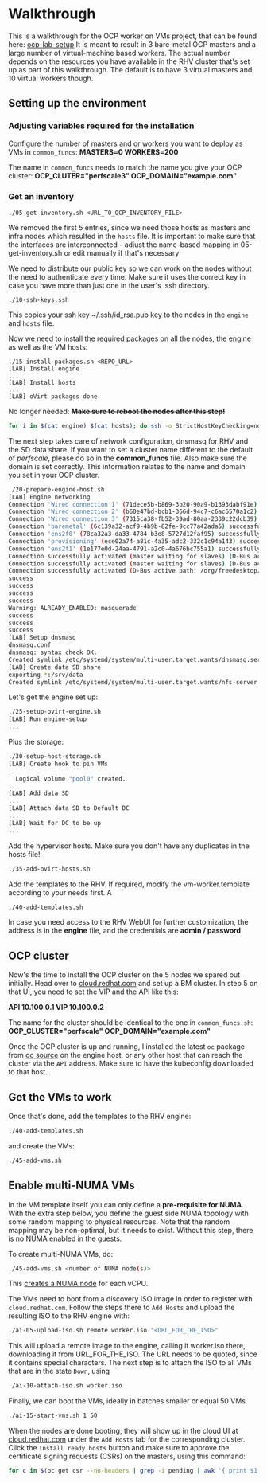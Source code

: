 # Walkthrough 

This is a walkthrough for the OCP worker on VMs project, that can be found here: [ocp-lab-setup](https://github.com/oVirt/ocp-lab-setup)
It is meant to result in 3 bare-metal OCP masters and a large number of virtual-machine based workers. The actual number depends on the resources you have 
available in the RHV cluster that's set up as part of this walkthrough. The default is to have 3 virtual masters and 10 virtual workers though.

## Setting up the environment

### Adjusting variables required for the installation

Configure the number of masters and or workers you want to deploy as VMs in `common_funcs`:
**MASTERS=0
WORKERS=200**

The name in `common_funcs` needs to match the name you give your OCP cluster:
**OCP_CLUTER="perfscale3"
OCP_DOMAIN="example.com"**


### Get an inventory
```
./05-get-inventory.sh <URL_TO_OCP_INVENTORY_FILE>
```
We removed the first 5 entries, since we need those hosts as masters and infra nodes which resulted in the `hosts` file.
It is important to make sure that the interfaces are interconnected - adjust the name-based mapping in 05-get-inventory.sh or edit manually if that's necessary

We need to distribute our public key so we can work on the nodes without the need to authenticate every time. Make sure it uses the correct key in case you have more than just one in the user's .ssh directory.

```
./10-ssh-keys.ssh
```
This copies your ssh key ~/.ssh/id_rsa.pub key to the nodes in the `engine` and `hosts` file.

Now we need to install the required packages on all the nodes, the engine as well as the VM hosts:
```
./15-install-packages.sh <REPO_URL>
[LAB] Install engine
...
[LAB] Install hosts
...
[LAB] oVirt packages done
```

No longer needed:
~~**Make sure to reboot the nodes after this step!**~~

```bash
for i in $(cat engine) $(cat hosts); do ssh -o StrictHostKeyChecking=no -o UserKnownHostsFile=/dev/null -o LogLevel=quiet -o User=root $i reboot; done
```


The next step takes care of network configuration, dnsmasq for RHV and the SD data share. If you want to set a cluster name different to the default of *perfscale*, please do so in the **common_funcs** file. Also make sure the domain is set correctly. This information relates to the name and domain you set in your OCP cluster.

```bash
./20-prepare-engine-host.sh
[LAB] Engine networking
Connection 'Wired connection 1' (71dece5b-b869-3b20-90a9-b1393dabf91e) successfully deleted.
Connection 'Wired connection 2' (b60e47bd-bcb1-366d-94c7-c6ac6570a1c2) successfully deleted.
Connection 'Wired connection 3' (7315ca38-fb52-39ad-80aa-2339c22dcb39) successfully deleted.
Connection 'baremetal' (6c139a32-acf9-4b9b-82fe-9cc77a42ada5) successfully added.
Connection 'ens2f0' (78ca32a3-da33-4784-b3e8-5727d12faf95) successfully added.
Connection 'provisioning' (ece02a74-a81c-4a35-adc2-332c1c94a143) successfully added.
Connection 'ens2f1' (1e177e0d-24aa-4791-a2c0-4a676bc755a1) successfully added.
Connection successfully activated (master waiting for slaves) (D-Bus active path: /org/freedesktop/NetworkManager/ActiveConnection/9)
Connection successfully activated (master waiting for slaves) (D-Bus active path: /org/freedesktop/NetworkManager/ActiveConnection/11)
Connection successfully activated (D-Bus active path: /org/freedesktop/NetworkManager/ActiveConnection/13)
success
success
success
success
Warning: ALREADY_ENABLED: masquerade
success
success
success
[LAB] Setup dnsmasq
dnsmasq.conf                                                                                                                                100%  300     2.2KB/s   00:00
dnsmasq: syntax check OK.
Created symlink /etc/systemd/system/multi-user.target.wants/dnsmasq.service → /usr/lib/systemd/system/dnsmasq.service.
[LAB] Create data SD share
exporting *:/srv/data
Created symlink /etc/systemd/system/multi-user.target.wants/nfs-server.service → /usr/lib/systemd/system/nfs-server.service.
```

Let's get the engine set up:
```bash
./25-setup-ovirt-engine.sh
[LAB] Run engine-setup
...
```

Plus the storage:
```bash
./30-setup-host-storage.sh
[LAB] Create hook to pin VMs
...
  Logical volume "pool0" created.
...
[LAB] Add data SD
...
[LAB] Attach data SD to Default DC
...
[LAB] Wait for DC to be up
...
```

Add the hypervisor hosts. Make sure you don't have any duplicates in the hosts file!
```bash
./35-add-ovirt-hosts.sh
```

Add the templates to the RHV. If required, modify the vm-worker.template according to your needs first. A
```bash
./40-add-templates.sh
```

In case you need access to the RHV WebUI for further customization, the address is in the **engine** file, and the credentials are **admin / password**

## OCP cluster
Now's the time to install the OCP cluster on the 5 nodes we spared out initially. Head over to [cloud.redhat.com](https://cloud.redhat.com) and set up a BM cluster.
In step 5 on that UI, you need to set the VIP and the API like this:

**API			10.100.0.1
VIP		    10.100.0.2**

The name for the cluster should be identical to the one in `common_funcs.sh`:
**OCP_CLUSTER="perfscale"
OCP_DOMAIN="example.com"**

Once the OCP cluster is up and running, I installed the latest `oc` package from [oc source](https://access.redhat.com/downloads/content/290/ver=4.11/rhel---8/4.11.5/x86_64/product-software) on the engine host, or any other host that can reach the cluster via the `API` address. 
Make sure to have the kubeconfig downloaded to that host.

## Get the VMs to work

Once that's done, add the templates to the RHV engine:
```bash
./40-add-templates.sh
```
and create the VMs:
```bash
./45-add-vms.sh
```

## Enable multi-NUMA VMs
In the VM template itself you can only define a **pre-requisite for NUMA**. With the extra step below, you define the guest side NUMA topology with some random mapping to physical resources. Note that the random mapping may be non-optimal, but it needs to exist. Without this step, there is no NUMA enabled in the guests.

To create multi-NUMA VMs, do:

```bash
./45-add-vms.sh <number of NUMA node(s)>
```
This [creates a NUMA node]((http://ovirt.github.io/ovirt-engine-api-model/master/#services/vm_numa_nodes/methods/add)) for each vCPU.

The VMs need to boot from a discovery ISO image in order to register with `cloud.redhat.com`. Follow the steps there to `Add Hosts` and upload the resulting ISO to the RHV engine with:
```bash
./ai-05-upload-iso.sh remote worker.iso "<URL_FOR_THE_ISO>"
```
This will upload a remote image to the engine, calling it worker.iso there, downloading it from URL_FOR_THE_ISO. The URL needs to be quoted, since it contains special characters.
The next step is to attach the ISO to all VMs that are in the state `Down`, using
```bash
./ai-10-attach-iso.sh worker.iso
```

Finally, we can boot the VMs, ideally in batches smaller or equal 50 VMs.
```bash
./ai-15-start-vms.sh 1 50
```

When the nodes are done booting, they will show up in the cloud UI at [cloud.redhat.com](https://cloud.redhat.com) under the `Add Hosts` tab for the corresponding cluster. 
Click the `Install ready hosts` button and make sure to approve the certificate signing requests (CSRs) on the masters, using this command:
```bash
for c in $(oc get csr --no-headers | grep -i pending | awk '{ print $1 }' ); do oc adm certificate approve $c; done
```

